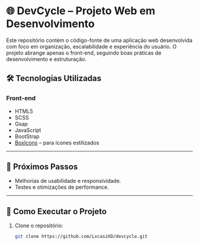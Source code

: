 # 🌐 DevCycle – Projeto Web em Desenvolvimento

Este repositório contém o código-fonte de uma aplicação web desenvolvida com foco em organização, escalabilidade e experiência do usuário. O projeto abrange apenas o front-end, seguindo boas práticas de desenvolvimento e estruturação.

## 🛠️ Tecnologias Utilizadas

### Front-end
- HTML5
- SCSS
- Gsap
- JavaScript
- BootStrap
- [BoxIcons](https://boxicons.com/) – para ícones estilizados

---

## 📲 Próximos Passos

- Melhorias de usabilidade e responsividade.
- Testes e otimizações de performance.

---

## 🚀 Como Executar o Projeto

1. Clone o repositório:
   ```bash
   git clone https://github.com/LxcaszXD/devcycle.git
